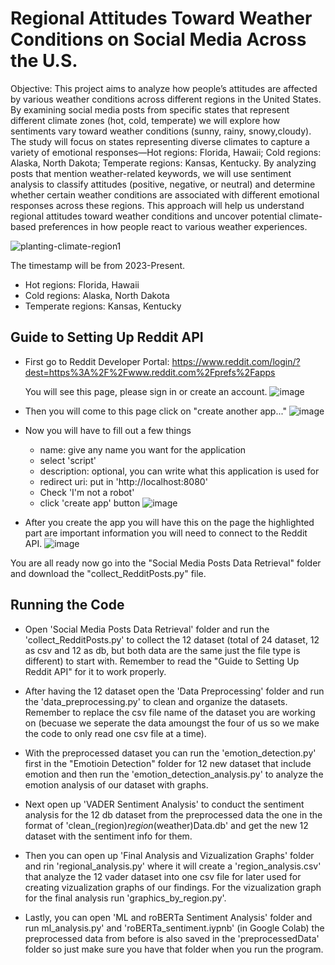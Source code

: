 Regional Attitudes Toward Weather Conditions on Social Media Across the U.S.
============================================================================

Objective: This project aims to analyze how people’s attitudes are affected by various weather conditions across different regions in the United States. By examining social media posts from specific states that represent different climate zones (hot, cold, temperate) we will explore how sentiments vary toward weather conditions (sunny, rainy, snowy,cloudy).
The study will focus on states representing diverse climates to capture a variety of emotional responses—Hot regions: Florida, Hawaii; Cold regions: Alaska, North Dakota; Temperate regions: Kansas, Kentucky. By analyzing posts that mention weather-related keywords, we will use sentiment analysis to classify attitudes (positive, negative, or neutral) and determine whether certain weather conditions are associated with different emotional responses across these regions. This approach will help us understand regional attitudes toward weather conditions and uncover potential climate-based preferences in how people react to various weather experiences.

![planting-climate-region1](https://github.com/user-attachments/assets/ee31aecc-1431-447b-b6f9-f0954524add9)

The timestamp will be from 2023-Present.
- Hot regions: Florida, Hawaii
- Cold regions: Alaska, North Dakota
- Temperate regions: Kansas, Kentucky

  
## Guide to Setting Up Reddit API
- First go to Reddit Developer Portal:
   https://www.reddit.com/login/?dest=https%3A%2F%2Fwww.reddit.com%2Fprefs%2Fapps

  You will see this page, please sign in or create an account.
  ![image](https://github.com/user-attachments/assets/3ff13e1e-6f56-4108-8e48-ba9938976910)

- Then you will come to this page click on "create another app..."
  ![image](https://github.com/user-attachments/assets/a6ee7761-8c29-4e4d-bc86-14436e3e633a)

- Now you will have to fill out a few things
  - name: give any name you want for the application
  - select 'script'
  - description: optional, you can write what this application is used for
  - redirect uri: put in 'http://localhost:8080'
  - Check 'I'm not a robot'
  - click 'create app' button
![image](https://github.com/user-attachments/assets/1b3b7ac0-8c58-44f4-8858-cfc9182fcd76)

- After you create the app you will have this on the page the highlighted part are important information you will need to connect to the Reddit API.
![image](https://github.com/user-attachments/assets/942af98f-72ca-4437-84b1-452e4912a544)


You are all ready now go into the "Social Media Posts Data Retrieval" folder and download the "collect_RedditPosts.py" file.


## Running the Code
- Open 'Social Media Posts Data Retrieval' folder and run the 'collect_RedditPosts.py' to collect the 12 dataset (total of 24 dataset, 12 as csv and 12 as db, but both data are the same just the file type is different) to start with. Remember to read the "Guide to Setting Up Reddit API" for it to work properly.
  
- After having the 12 dataset open the 'Data Preprocessing' folder and run the 'data_preprocessing.py' to clean and organize the datasets. Remember to replace the csv file name of the dataset you are working on (becuase we seperate the data amoungst the four of us so we make the code to only read one csv file at a time). 

- With the preprocessed dataset you can run the 'emotion_detection.py' first in the "Emotioin Detection" folder for 12 new dataset that include emotion and then run the 'emotion_detection_analysis.py' to analyze the emotion analysis of our dataset with graphs.

- Next open up 'VADER Sentiment Analysis' to conduct the sentiment analysis for the 12 db dataset from the preprocessed data the one in the format of 'clean_(region)_region_(weather)Data.db' and get the new 12 dataset with the sentiment info for them.

- Then you can open up 'Final Analysis and Vizualization Graphs' folder and rin 'regional_analysis.py' where it will create a 'region_analysis.csv' that analyze the 12 vader dataset into one csv file for later used for creating vizualization graphs of our findings. For the vizualization graph for the final analysis run 'graphics_by_region.py'.

- Lastly, you can open 'ML and roBERTa Sentiment Analysis' folder and run ml_analysis.py' and 'roBERTa_sentiment.iypnb' (in Google Colab) the preprocessed data from before is also saved in the 'preprocessedData' folder so just make sure you have that folder when you run the program.
